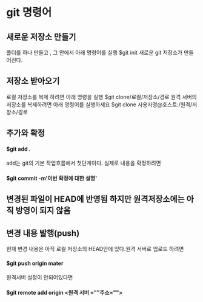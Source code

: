 git 명령어
========
새로운 저장소 만들기
-----------
폴더를 하나 만들고 , 그 안에서 아래 명령어를 실행 $git init 새로운 git 저장소가 만들어진다.

저장소 받아오기
-------------
로컬 저장소를 복제 하려면 아래 명령을 실행 $git clone/로컬/저장소/경로 원격 서버의 저장소를 복제하려면 아래 명령어를 실행하세요
$git clone 사용자명@호스트:/원격/저장소/경로

추가와 확정
---------------
#### $git add .
add는 git의 기본 작업흐름에서 첫단계이다.
실제로 내용을 확정하려면
#### $git commit -m'이번 확정에 대한 설명'
변경된 파일이 HEAD에 반영됨
하지만 원격저장소에는 아직 방영이 되지 않음
-----------------
변경 내용 발행(push)
-------------
현재 변경 내용은 아직 로컬 저장소의 HEAD안에 있다.원격 서버로 업로드 하려면
#### $git push origin mater
원격서버 설정이 안되어있다면
#### $git remote add origin <원격 서버 =""주소="">
